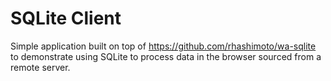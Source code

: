 # SQLite Client

Simple application built on top of https://github.com/rhashimoto/wa-sqlite to demonstrate using SQLite to process data
in the browser sourced from a remote server.